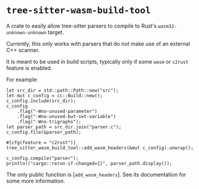 # `tree-sitter-wasm-build-tool`

A crate to easily allow tree-sitter parsers to compile to Rust's
`wasm32-unknown-unknown` target.

Currently, this only works with parsers that do _not_ make use of an external
C++ scanner.

It is meant to be used in build scripts, typically only if some
<span class="stab portability"><code>wasm</code></span> or
<span class="stab portability"><code>c2rust</code></span> feature is enabled.

For example:

```rust,no_run
let src_dir = std::path::Path::new("src");
let mut c_config = cc::Build::new();
c_config.include(src_dir);
c_config
    .flag("-Wno-unused-parameter")
    .flag("-Wno-unused-but-set-variable")
    .flag("-Wno-trigraphs");
let parser_path = src_dir.join("parser.c");
c_config.file(&parser_path);

#[cfg(feature = "c2rust")]
tree_sitter_wasm_build_tool::add_wasm_headers(&mut c_config).unwrap();

c_config.compile("parser");
println!("cargo::rerun-if-changed={}", parser_path.display());
```

The only public function is [`add_wasm_headers`]. See its documentation for some
more information.

